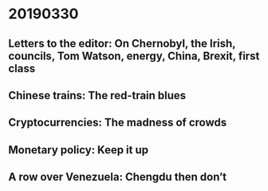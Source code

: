 # 20190330

## Letters to the editor: On Chernobyl, the Irish, councils, Tom Watson, energy, China, Brexit, first class

## Chinese trains: The red-train blues

## Cryptocurrencies: The madness of crowds

## Monetary policy: Keep it up

## A row over Venezuela: Chengdu then don’t